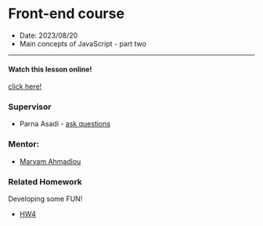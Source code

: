 # Front-end course

- Date: 2023/08/20
- Main concepts of JavaScript - part two

<hr/>

#### Watch this lesson online!

[click here!](https://drive.google.com/file/d/1ylx6iRoCGpdqWxD_zQg___pkdjLYXi7M/view?usp=sharing)


### Supervisor

- Parna Asadi - [ask questions](mailto:parna80as@gmail.com)

### Mentor:

- [Maryam Ahmadlou](mailto:ahmdlomrym@gmail.com)

### Related Homework

Developing some FUN!

- [HW4](../../Homework/HW4.pdf)
